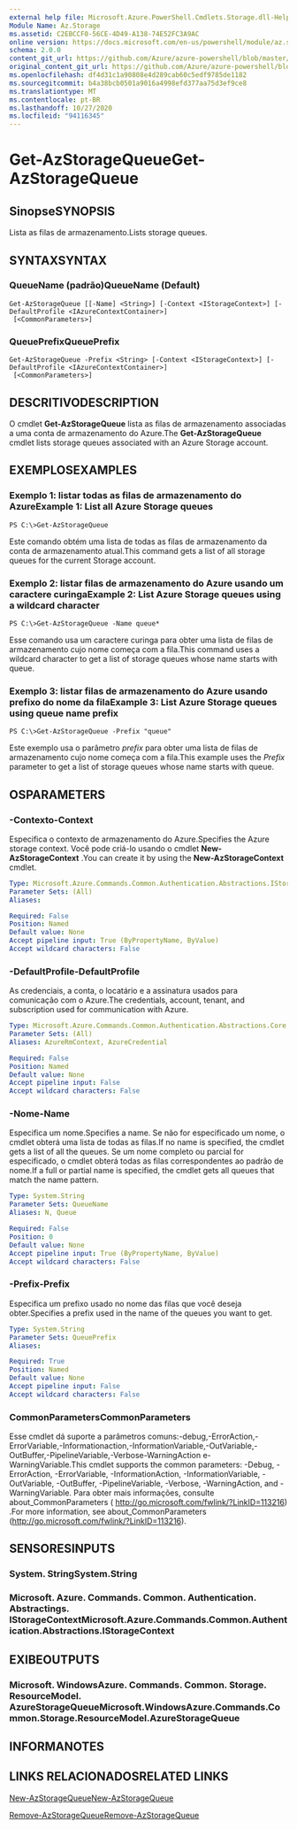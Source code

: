 ```yaml
---
external help file: Microsoft.Azure.PowerShell.Cmdlets.Storage.dll-Help.xml
Module Name: Az.Storage
ms.assetid: C2EBCCF0-56CE-4D49-A138-74E52FC3A9AC
online version: https://docs.microsoft.com/en-us/powershell/module/az.storage/get-azstoragequeue
schema: 2.0.0
content_git_url: https://github.com/Azure/azure-powershell/blob/master/src/Storage/Storage.Management/help/Get-AzStorageQueue.md
original_content_git_url: https://github.com/Azure/azure-powershell/blob/master/src/Storage/Storage.Management/help/Get-AzStorageQueue.md
ms.openlocfilehash: df4d31c1a90808e4d289cab60c5edf9785de1182
ms.sourcegitcommit: b4a38bcb0501a9016a4998efd377aa75d3ef9ce8
ms.translationtype: MT
ms.contentlocale: pt-BR
ms.lasthandoff: 10/27/2020
ms.locfileid: "94116345"
---
```

# <span data-ttu-id="d8726-101">Get-AzStorageQueue</span><span class="sxs-lookup"><span data-stu-id="d8726-101">Get-AzStorageQueue</span></span>

## <span data-ttu-id="d8726-102">Sinopse</span><span class="sxs-lookup"><span data-stu-id="d8726-102">SYNOPSIS</span></span>
<span data-ttu-id="d8726-103">Lista as filas de armazenamento.</span><span class="sxs-lookup"><span data-stu-id="d8726-103">Lists storage queues.</span></span>

## <span data-ttu-id="d8726-104">SYNTAX</span><span class="sxs-lookup"><span data-stu-id="d8726-104">SYNTAX</span></span>

### <span data-ttu-id="d8726-105">QueueName (padrão)</span><span class="sxs-lookup"><span data-stu-id="d8726-105">QueueName (Default)</span></span>
```
Get-AzStorageQueue [[-Name] <String>] [-Context <IStorageContext>] [-DefaultProfile <IAzureContextContainer>]
 [<CommonParameters>]
```

### <span data-ttu-id="d8726-106">QueuePrefix</span><span class="sxs-lookup"><span data-stu-id="d8726-106">QueuePrefix</span></span>
```
Get-AzStorageQueue -Prefix <String> [-Context <IStorageContext>] [-DefaultProfile <IAzureContextContainer>]
 [<CommonParameters>]
```

## <span data-ttu-id="d8726-107">DESCRITIVO</span><span class="sxs-lookup"><span data-stu-id="d8726-107">DESCRIPTION</span></span>
<span data-ttu-id="d8726-108">O cmdlet **Get-AzStorageQueue** lista as filas de armazenamento associadas a uma conta de armazenamento do Azure.</span><span class="sxs-lookup"><span data-stu-id="d8726-108">The **Get-AzStorageQueue** cmdlet lists storage queues associated with an Azure Storage account.</span></span>

## <span data-ttu-id="d8726-109">EXEMPLOS</span><span class="sxs-lookup"><span data-stu-id="d8726-109">EXAMPLES</span></span>

### <span data-ttu-id="d8726-110">Exemplo 1: listar todas as filas de armazenamento do Azure</span><span class="sxs-lookup"><span data-stu-id="d8726-110">Example 1: List all Azure Storage queues</span></span>
```
PS C:\>Get-AzStorageQueue
```

<span data-ttu-id="d8726-111">Este comando obtém uma lista de todas as filas de armazenamento da conta de armazenamento atual.</span><span class="sxs-lookup"><span data-stu-id="d8726-111">This command gets a list of all storage queues for the current Storage account.</span></span>

### <span data-ttu-id="d8726-112">Exemplo 2: listar filas de armazenamento do Azure usando um caractere curinga</span><span class="sxs-lookup"><span data-stu-id="d8726-112">Example 2: List Azure Storage queues using a wildcard character</span></span>
```
PS C:\>Get-AzStorageQueue -Name queue*
```

<span data-ttu-id="d8726-113">Esse comando usa um caractere curinga para obter uma lista de filas de armazenamento cujo nome começa com a fila.</span><span class="sxs-lookup"><span data-stu-id="d8726-113">This command uses a wildcard character to get a list of storage queues whose name starts with queue.</span></span>

### <span data-ttu-id="d8726-114">Exemplo 3: listar filas de armazenamento do Azure usando prefixo do nome da fila</span><span class="sxs-lookup"><span data-stu-id="d8726-114">Example 3: List Azure Storage queues using queue name prefix</span></span>
```
PS C:\>Get-AzStorageQueue -Prefix "queue"
```

<span data-ttu-id="d8726-115">Este exemplo usa o parâmetro *prefix* para obter uma lista de filas de armazenamento cujo nome começa com a fila.</span><span class="sxs-lookup"><span data-stu-id="d8726-115">This example uses the *Prefix* parameter to get a list of storage queues whose name starts with queue.</span></span>

## <span data-ttu-id="d8726-116">OS</span><span class="sxs-lookup"><span data-stu-id="d8726-116">PARAMETERS</span></span>

### <span data-ttu-id="d8726-117">-Contexto</span><span class="sxs-lookup"><span data-stu-id="d8726-117">-Context</span></span>
<span data-ttu-id="d8726-118">Especifica o contexto de armazenamento do Azure.</span><span class="sxs-lookup"><span data-stu-id="d8726-118">Specifies the Azure storage context.</span></span>
<span data-ttu-id="d8726-119">Você pode criá-lo usando o cmdlet **New-AzStorageContext** .</span><span class="sxs-lookup"><span data-stu-id="d8726-119">You can create it by using the **New-AzStorageContext** cmdlet.</span></span>

```yaml
Type: Microsoft.Azure.Commands.Common.Authentication.Abstractions.IStorageContext
Parameter Sets: (All)
Aliases:

Required: False
Position: Named
Default value: None
Accept pipeline input: True (ByPropertyName, ByValue)
Accept wildcard characters: False
```

### <span data-ttu-id="d8726-120">-DefaultProfile</span><span class="sxs-lookup"><span data-stu-id="d8726-120">-DefaultProfile</span></span>
<span data-ttu-id="d8726-121">As credenciais, a conta, o locatário e a assinatura usados para comunicação com o Azure.</span><span class="sxs-lookup"><span data-stu-id="d8726-121">The credentials, account, tenant, and subscription used for communication with Azure.</span></span>

```yaml
Type: Microsoft.Azure.Commands.Common.Authentication.Abstractions.Core.IAzureContextContainer
Parameter Sets: (All)
Aliases: AzureRmContext, AzureCredential

Required: False
Position: Named
Default value: None
Accept pipeline input: False
Accept wildcard characters: False
```

### <span data-ttu-id="d8726-122">-Nome</span><span class="sxs-lookup"><span data-stu-id="d8726-122">-Name</span></span>
<span data-ttu-id="d8726-123">Especifica um nome.</span><span class="sxs-lookup"><span data-stu-id="d8726-123">Specifies a name.</span></span>
<span data-ttu-id="d8726-124">Se não for especificado um nome, o cmdlet obterá uma lista de todas as filas.</span><span class="sxs-lookup"><span data-stu-id="d8726-124">If no name is specified, the cmdlet gets a list of all the queues.</span></span>
<span data-ttu-id="d8726-125">Se um nome completo ou parcial for especificado, o cmdlet obterá todas as filas correspondentes ao padrão de nome.</span><span class="sxs-lookup"><span data-stu-id="d8726-125">If a full or partial name is specified, the cmdlet gets all queues that match the name pattern.</span></span>

```yaml
Type: System.String
Parameter Sets: QueueName
Aliases: N, Queue

Required: False
Position: 0
Default value: None
Accept pipeline input: True (ByPropertyName, ByValue)
Accept wildcard characters: False
```

### <span data-ttu-id="d8726-126">-Prefix</span><span class="sxs-lookup"><span data-stu-id="d8726-126">-Prefix</span></span>
<span data-ttu-id="d8726-127">Especifica um prefixo usado no nome das filas que você deseja obter.</span><span class="sxs-lookup"><span data-stu-id="d8726-127">Specifies a prefix used in the name of the queues you want to get.</span></span>

```yaml
Type: System.String
Parameter Sets: QueuePrefix
Aliases:

Required: True
Position: Named
Default value: None
Accept pipeline input: False
Accept wildcard characters: False
```

### <span data-ttu-id="d8726-128">CommonParameters</span><span class="sxs-lookup"><span data-stu-id="d8726-128">CommonParameters</span></span>
<span data-ttu-id="d8726-129">Esse cmdlet dá suporte a parâmetros comuns:-debug,-ErrorAction,-ErrorVariable,-Informationaction,-InformationVariable,-OutVariable,-OutBuffer,-PipelineVariable,-Verbose-WarningAction e-WarningVariable.</span><span class="sxs-lookup"><span data-stu-id="d8726-129">This cmdlet supports the common parameters: -Debug, -ErrorAction, -ErrorVariable, -InformationAction, -InformationVariable, -OutVariable, -OutBuffer, -PipelineVariable, -Verbose, -WarningAction, and -WarningVariable.</span></span> <span data-ttu-id="d8726-130">Para obter mais informações, consulte about_CommonParameters ( http://go.microsoft.com/fwlink/?LinkID=113216) .</span><span class="sxs-lookup"><span data-stu-id="d8726-130">For more information, see about_CommonParameters (http://go.microsoft.com/fwlink/?LinkID=113216).</span></span>

## <span data-ttu-id="d8726-131">SENSORES</span><span class="sxs-lookup"><span data-stu-id="d8726-131">INPUTS</span></span>

### <span data-ttu-id="d8726-132">System. String</span><span class="sxs-lookup"><span data-stu-id="d8726-132">System.String</span></span>

### <span data-ttu-id="d8726-133">Microsoft. Azure. Commands. Common. Authentication. Abstractings. IStorageContext</span><span class="sxs-lookup"><span data-stu-id="d8726-133">Microsoft.Azure.Commands.Common.Authentication.Abstractions.IStorageContext</span></span>

## <span data-ttu-id="d8726-134">EXIBE</span><span class="sxs-lookup"><span data-stu-id="d8726-134">OUTPUTS</span></span>

### <span data-ttu-id="d8726-135">Microsoft. WindowsAzure. Commands. Common. Storage. ResourceModel. AzureStorageQueue</span><span class="sxs-lookup"><span data-stu-id="d8726-135">Microsoft.WindowsAzure.Commands.Common.Storage.ResourceModel.AzureStorageQueue</span></span>

## <span data-ttu-id="d8726-136">INFORMA</span><span class="sxs-lookup"><span data-stu-id="d8726-136">NOTES</span></span>

## <span data-ttu-id="d8726-137">LINKS RELACIONADOS</span><span class="sxs-lookup"><span data-stu-id="d8726-137">RELATED LINKS</span></span>

[<span data-ttu-id="d8726-138">New-AzStorageQueue</span><span class="sxs-lookup"><span data-stu-id="d8726-138">New-AzStorageQueue</span></span>](./New-AzStorageQueue.md)

[<span data-ttu-id="d8726-139">Remove-AzStorageQueue</span><span class="sxs-lookup"><span data-stu-id="d8726-139">Remove-AzStorageQueue</span></span>](./Remove-AzStorageQueue.md)



